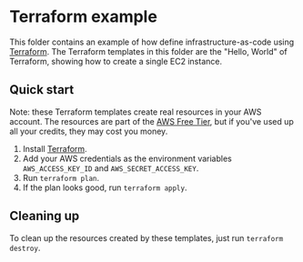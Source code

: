 # Terraform example

This folder contains an example of how define infrastructure-as-code using [Terraform](https://www.terraform.io/). The
Terraform templates in this folder are the "Hello, World" of Terraform, showing how to create a single EC2 instance.

## Quick start

Note: these Terraform templates create real resources in your AWS account. The resources are part of the [AWS Free
Tier](https://aws.amazon.com/free/), but if you've used up all your credits, they may cost you money.

1. Install [Terraform](https://www.terraform.io/).
2. Add your AWS credentials as the environment variables `AWS_ACCESS_KEY_ID` and `AWS_SECRET_ACCESS_KEY`.
3. Run `terraform plan`.
4. If the plan looks good, run `terraform apply`.

## Cleaning up

To clean up the resources created by these templates, just run `terraform destroy`.